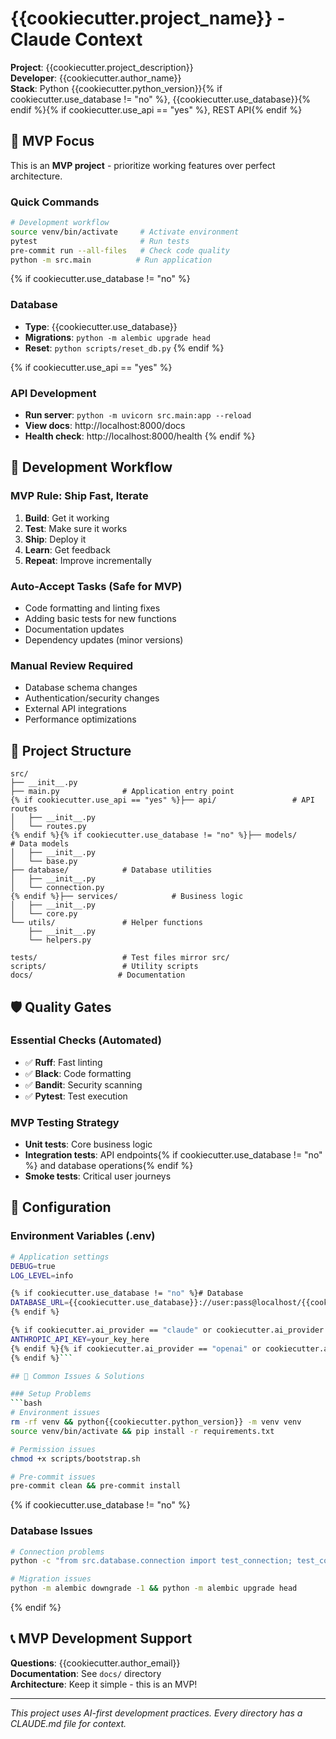 # {{cookiecutter.project_name}} - Claude Context

**Project**: {{cookiecutter.project_description}}  
**Developer**: {{cookiecutter.author_name}}  
**Stack**: Python {{cookiecutter.python_version}}{% if cookiecutter.use_database != "no" %}, {{cookiecutter.use_database}}{% endif %}{% if cookiecutter.use_api == "yes" %}, REST API{% endif %}

## 🎯 MVP Focus

This is an **MVP project** - prioritize working features over perfect architecture.

### Quick Commands
```bash
# Development workflow
source venv/bin/activate     # Activate environment
pytest                       # Run tests
pre-commit run --all-files   # Check code quality
python -m src.main          # Run application
```

{% if cookiecutter.use_database != "no" %}
### Database
- **Type**: {{cookiecutter.use_database}}
- **Migrations**: `python -m alembic upgrade head`
- **Reset**: `python scripts/reset_db.py`
{% endif %}

{% if cookiecutter.use_api == "yes" %}
### API Development
- **Run server**: `python -m uvicorn src.main:app --reload`
- **View docs**: http://localhost:8000/docs
- **Health check**: http://localhost:8000/health
{% endif %}

## 🚀 Development Workflow

### MVP Rule: Ship Fast, Iterate
1. **Build**: Get it working
2. **Test**: Make sure it works  
3. **Ship**: Deploy it
4. **Learn**: Get feedback
5. **Repeat**: Improve incrementally

### Auto-Accept Tasks (Safe for MVP)
- Code formatting and linting fixes
- Adding basic tests for new functions
- Documentation updates
- Dependency updates (minor versions)

### Manual Review Required  
- Database schema changes
- Authentication/security changes
- External API integrations
- Performance optimizations

## 📁 Project Structure
```
src/
├── __init__.py
├── main.py              # Application entry point
{% if cookiecutter.use_api == "yes" %}├── api/                 # API routes
│   ├── __init__.py
│   └── routes.py
{% endif %}{% if cookiecutter.use_database != "no" %}├── models/              # Data models
│   ├── __init__.py
│   └── base.py
├── database/            # Database utilities
│   ├── __init__.py
│   └── connection.py
{% endif %}├── services/            # Business logic
│   ├── __init__.py
│   └── core.py
└── utils/               # Helper functions
    ├── __init__.py
    └── helpers.py

tests/                   # Test files mirror src/
scripts/                 # Utility scripts
docs/                   # Documentation
```

## 🛡️ Quality Gates

### Essential Checks (Automated)
- ✅ **Ruff**: Fast linting
- ✅ **Black**: Code formatting  
- ✅ **Bandit**: Security scanning
- ✅ **Pytest**: Test execution

### MVP Testing Strategy
- **Unit tests**: Core business logic
- **Integration tests**: API endpoints{% if cookiecutter.use_database != "no" %} and database operations{% endif %}
- **Smoke tests**: Critical user journeys

## 🔧 Configuration

### Environment Variables (.env)
```bash
# Application settings
DEBUG=true
LOG_LEVEL=info

{% if cookiecutter.use_database != "no" %}# Database
DATABASE_URL={{cookiecutter.use_database}}://user:pass@localhost/{{cookiecutter.project_slug}}
{% endif %}

{% if cookiecutter.ai_provider == "claude" or cookiecutter.ai_provider == "multiple" %}# AI Integration
ANTHROPIC_API_KEY=your_key_here
{% endif %}{% if cookiecutter.ai_provider == "openai" or cookiecutter.ai_provider == "multiple" %}OPENAI_API_KEY=your_key_here
{% endif %}```

## 🚨 Common Issues & Solutions

### Setup Problems
```bash
# Environment issues
rm -rf venv && python{{cookiecutter.python_version}} -m venv venv
source venv/bin/activate && pip install -r requirements.txt

# Permission issues  
chmod +x scripts/bootstrap.sh

# Pre-commit issues
pre-commit clean && pre-commit install
```

{% if cookiecutter.use_database != "no" %}
### Database Issues
```bash
# Connection problems
python -c "from src.database.connection import test_connection; test_connection()"

# Migration issues
python -m alembic downgrade -1 && python -m alembic upgrade head
```
{% endif %}

## 📞 MVP Development Support

**Questions**: {{cookiecutter.author_email}}  
**Documentation**: See `docs/` directory  
**Architecture**: Keep it simple - this is an MVP!

---

*This project uses AI-first development practices. Every directory has a CLAUDE.md file for context.*